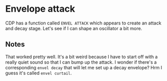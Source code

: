 # Envelope attack

CDP has a function called `ENVEL ATTACK` which appears to create an attack and
decay stage. Let's see if I can shape an oscillator a bit more.

## Notes

That worked pretty well. It's a bit weird because I have to start off with a
really quiet sound so that I can bump up the attack. I wonder if there's a
corresponding `envel decay` that will let me set up a decay envelope? Hrm I
guess it's called `envel curtail`.
